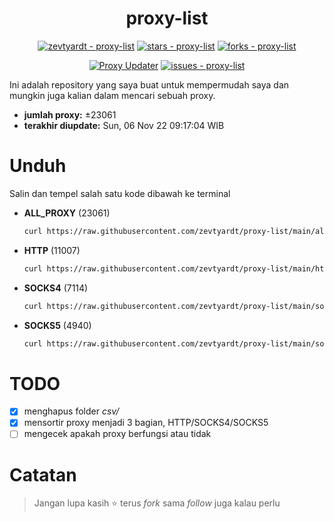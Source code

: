 <div align="center">

# proxy-list

  [![zevtyardt - proxy-list](https://img.shields.io/static/v1?label=zevtyardt&message=proxy-list&color=blue&logo=github)](https://github.com/zevtyardt/proxy-list "Go to GitHub repo")
  [![stars - proxy-list](https://img.shields.io/github/stars/zevtyardt/proxy-list?style=social)](https://github.com/zevtyardt/proxy-list)
  [![forks - proxy-list](https://img.shields.io/github/forks/zevtyardt/proxy-list?style=social)](https://github.com/zevtyardt/proxy-list)

  [![Proxy Updater](https://github.com/zevtyardt/proxy-list/workflows/Proxy%20Updater/badge.svg)](https://github.com/zevtyardt/proxy-list/actions?query=workflow:"Proxy+Updater")
  [![issues - proxy-list](https://img.shields.io/github/issues/zevtyardt/proxy-list)](https://github.com/zevtyardt/proxy-list/issues)

</div>

  Ini adalah repository yang saya buat untuk mempermudah saya dan mungkin juga kalian dalam mencari sebuah proxy.

  - **jumlah proxy:** ±23061
  - **terakhir diupdate:** Sun, 06 Nov 22 09:17:04 WIB

# Unduh
  Salin dan tempel salah satu kode dibawah ke terminal
  - **ALL_PROXY** (23061)
    ```bash
    curl https://raw.githubusercontent.com/zevtyardt/proxy-list/main/all_proxy.txt -o all_proxy.txt
    ```
  - **HTTP** (11007)
    ```bash
    curl https://raw.githubusercontent.com/zevtyardt/proxy-list/main/http.txt -o http.txt
    ```
  - **SOCKS4** (7114)
    ```bash
    curl https://raw.githubusercontent.com/zevtyardt/proxy-list/main/socks4.txt -o socks4.txt
    ```
  - **SOCKS5** (4940)
    ```bash
    curl https://raw.githubusercontent.com/zevtyardt/proxy-list/main/socks5.txt -o socks5.txt
    ```

# TODO
  - [x] menghapus folder *csv/*
  - [x] mensortir proxy menjadi 3 bagian, HTTP/SOCKS4/SOCKS5
  - [ ] mengecek apakah proxy berfungsi atau tidak

# Catatan
> Jangan lupa kasih ⭐ terus *fork* sama *follow* juga kalau perlu
